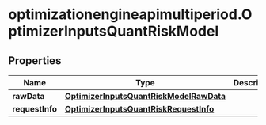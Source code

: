 # optimizationengineapimultiperiod.OptimizerInputsQuantRiskModel

## Properties

Name | Type | Description | Notes
------------ | ------------- | ------------- | -------------
**rawData** | [**OptimizerInputsQuantRiskModelRawData**](OptimizerInputsQuantRiskModelRawData.md) |  | [optional] 
**requestInfo** | [**OptimizerInputsQuantRiskRequestInfo**](OptimizerInputsQuantRiskRequestInfo.md) |  | [optional] 



